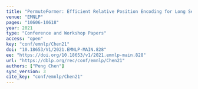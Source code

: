 ```yaml
---
title: "PermuteFormer: Efficient Relative Position Encoding for Long Sequences."
venue: "EMNLP"
pages: "10606-10618"
year: 2021
type: "Conference and Workshop Papers"
access: "open"
key: "conf/emnlp/Chen21"
doi: "10.18653/V1/2021.EMNLP-MAIN.828"
ee: "https://doi.org/10.18653/v1/2021.emnlp-main.828"
url: "https://dblp.org/rec/conf/emnlp/Chen21"
authors: ["Peng Chen"]
sync_version: 3
cite_key: "conf/emnlp/Chen21"
---
```


